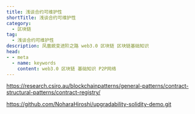 ```yaml
---
title: 浅谈合约可维护性
shortTitle: 浅谈合约可维护性
category:
  - 区块链
tag:
  - 浅谈合约可维护性
description: 凤凰蜕变进阶之路 web3.0 区块链 区块链基础知识  
head:
- - meta
  - name: keywords
    content: web3.0 区块链 基础知识 P2P网络 
---
```


https://research.csiro.au/blockchainpatterns/general-patterns/contract-structural-patterns/contract-registry/

https://github.com/NoharaHiroshi/upgradability-solidity-demo.git